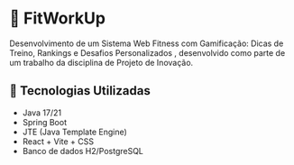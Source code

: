 # 🏥 FitWorkUp

Desenvolvimento de um Sistema Web Fitness com Gamificação: Dicas de Treino, Rankings e Desafios Personalizados , desenvolvido como parte de um trabalho da disciplina de Projeto de Inovação.

## 🔧 Tecnologias Utilizadas

* Java 17/21
* Spring Boot
* JTE (Java Template Engine)
* React + Vite + CSS
* Banco de dados H2/PostgreSQL
